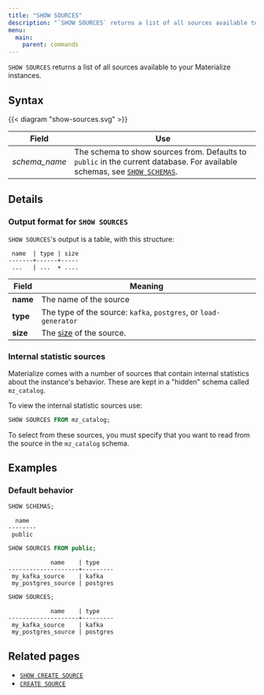 ```yaml
---
title: "SHOW SOURCES"
description: "`SHOW SOURCES` returns a list of all sources available to your Materialize instances."
menu:
  main:
    parent: commands
---
```


`SHOW SOURCES` returns a list of all sources available to your Materialize
instances.

## Syntax

{{< diagram "show-sources.svg" >}}

Field | Use
------|-----
_schema&lowbar;name_ | The schema to show sources from. Defaults to `public` in the current database. For available schemas, see [`SHOW SCHEMAS`](../show-schemas).

## Details

### Output format for `SHOW SOURCES`

`SHOW SOURCES`'s output is a table, with this structure:

```nofmt
 name  | type | size
-------+------+-----
 ...   | ...  + ....
```

Field | Meaning
------|--------
**name** | The name of the source
**type** | The type of the source: `kafka`, `postgres`, or `load-generator`
**size** | The [size](/sql/create-source/#sizing-a-source) of the source.

### Internal statistic sources

Materialize comes with a number of sources that contain internal statistics
about the instance's behavior. These are kept in a "hidden" schema called
`mz_catalog`.

To view the internal statistic sources use:

```sql
SHOW SOURCES FROM mz_catalog;
```

To select from these sources, you must specify that you want to read from the
source in the `mz_catalog` schema.

## Examples

### Default behavior

```sql
SHOW SCHEMAS;
```
```nofmt
  name
--------
 public
```
```sql
SHOW SOURCES FROM public;
```
```nofmt
            name    | type
--------------------+---------
 my_kafka_source    | kafka
 my_postgres_source | postgres
```
```sql
SHOW SOURCES;
```
```nofmt
            name    | type
--------------------+---------
 my_kafka_source    | kafka
 my_postgres_source | postgres
```

## Related pages

- [`SHOW CREATE SOURCE`](../show-create-source)
- [`CREATE SOURCE`](../create-source)
